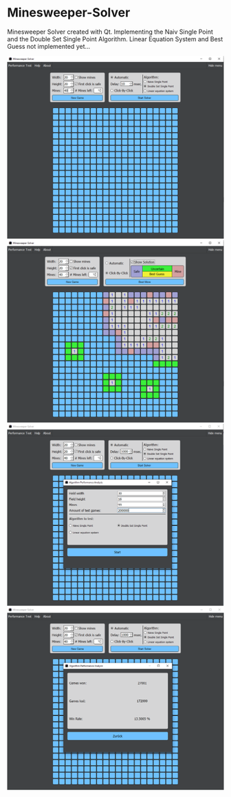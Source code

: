 # Minesweeper-Solver
Minesweeper Solver created with Qt. Implementing the Naiv Single Point and the Double Set Single Point Algorithm. Linear Equation System and Best Guess not implemented yet...

![](1.PNG)
![](2.PNG)
![](3.PNG)
![](4.PNG)
